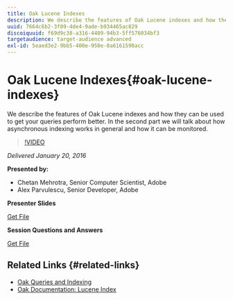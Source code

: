 ```yaml
---
title: Oak Lucene Indexes
description: We describe the features of Oak Lucene indexes and how they can be used to get your queries perform better. In the second part we will talk about how asynchronous indexing works in general and how it can be monitored.
uuid: 7664c6b2-3f09-4de4-9ade-b934465ac829
discoiquuid: f69d9c38-a316-4409-94b3-5ff576034bf3
targetaudience: target-audience advanced
exl-id: 5eaed3e2-9bb5-400e-950e-8a6161590acc
---
```

# Oak Lucene Indexes{#oak-lucene-indexes}

We describe the features of Oak Lucene indexes and how they can be used to get your queries perform better. In the second part we will talk about how asynchronous indexing works in general and how it can be monitored.

>[!VIDEO](https://video.tv.adobe.com/v/19303/?quality=9)

*Delivered January 20, 2016*

**Presented by:**

* Chetan Mehrotra, Senior Computer Scientist, Adobe
* Alex Parvulescu, Senior Developer, Adobe

**Presenter Slides**

[Get File](assets/aem-gems-012016-oak-lucene-indexes-async-local.pdf)

**Session Questions and Answers**

[Get File](assets/q-a-1-20-16-gem-session-oak-lucene-indexes.pdf)

## Related Links {#related-links}

* [Oak Queries and Indexing](https://docs.adobe.com/docs/en/aem/6-1/deploy/platform/queries-and-indexing.html)
* [Oak Documentation: Lucene Index](https://jackrabbit.apache.org/oak/docs/query/lucene.html)